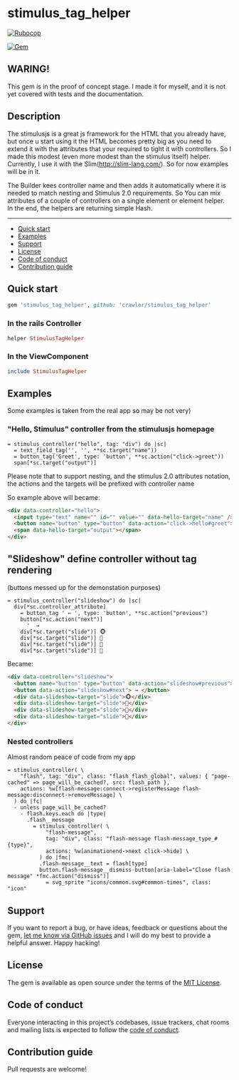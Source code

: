 # stimulus_tag_helper

[![Rubocop](https://github.com/crawler/stimulus_tag_helper/workflows/Rubocop/badge.svg)](https://github.com/crawler/stimulus_tag_helper/actions)

[![Gem](https://img.shields.io/gem/v/stimulus_tag_helper.svg)](https://rubygems.org/gems/stimulus_tag_helper)

## WARING!

This gem is in the proof of concept stage. I made it for myself, and it is not yet covered with tests and the documentation.

## Description

The stimulusjs is a great js framework for the HTML that you already have, but once u start using it the HTML becomes pretty big as you need to extend it with the attributes that your required to tight it with controllers. So I made this modest (even more modest than the stimulus itself) helper. Currently, I use it with the Slim(http://slim-lang.com/). So for now examples will be in it.

The Builder kees controller name and then adds it automatically where it is needed to match nesting and Stimulus 2.0 requirements. 
So You can mix attributes of a couple of controllers on a single element or element helper. In the end, the helpers are returning simple Hash.

---

- [Quick start](#quick-start)
- [Examples](#examples)
- [Support](#support)
- [License](#license)
- [Code of conduct](#code-of-conduct)
- [Contribution guide](#contribution-guide)

## Quick start

```ruby
gem 'stimulus_tag_helper', github: 'crawler/stimulus_tag_helper'
```

### In the rails Controller

```ruby
helper StimulusTagHelper
```

### In the ViewComponent

```ruby
include StimulusTagHelper
```

## Examples

Some examples is taken from the real app so may be not very)

### "Hello, Stimulus" controller from the stimulusjs homepage

```slim
= stimulus_controller("hello", tag: "div") do |sc|
  = text_field_tag('', '', **sc.target("name"))
  = button_tag('Greet', type: 'button', **sc.action("click->greet"))
  span[*sc.target("output")]
```

Please note that to support nesting, and the stimulus 2.0 attributes notation, the actions and the targets will be prefixed with controller name

So example above will became:

```html
<div data-controller="hello">
  <input type="text" name="" id="" value="" data-hello-target="name" />
  <button name="button" type="button" data-action="click->hello#greet">Greet</button>
  <span data-hello-target="output"></span>
</div>
```


## "Slideshow" define controller without tag rendering

(buttons messed up for the demonstation purposes)

```slim
= stimulus_controller("slideshow") do |sc|
  div[*sc.controller_attribute]
    = button_tag ' ← ', type: 'button', **sc.action("previous")
    button[*sc.action("next")]
      '  →
    div[*sc.target("slide")] 🐵
    div[*sc.target("slide")] 🙈
    div[*sc.target("slide")] 🙉
    div[*sc.target("slide")] 🙊
```

Became:

```html
<div data-controller="slideshow">
  <button name="button" type="button" data-action="slideshow#previous"> ← </button>
  <button data-action="slideshow#next"> → </button>
  <div data-slideshow-target="slide">🐵</div>
  <div data-slideshow-target="slide">🙈</div>
  <div data-slideshow-target="slide">🙉</div>
  <div data-slideshow-target="slide">🙊</div>
</div>
```

### Nested controllers

Almost random peace of code from my app 

```slim
= stimulus_controller( \
    "flash", tag: "div", class: "flash flash_global", values: { "page-cached" => page_will_be_cached?, src: flash_path },
    actions: %w[flash-message:connect->registerMessage flash-message:disconnect->removeMessage] \
  ) do |fc|
  - unless page_will_be_cached?
    - flash.keys.each do |type|
      .flash__message
        = stimulus_controller( \
            "flash-message",
            tag: "div", class: "flash-message flash-message_type_#{type}",
            actions: %w[animationend->next click->hide] \
          ) do |fmc|
          .flash-message__text = flash[type]
          button.flash-message__dismiss-button[aria-label="Close flash message" *fmc.action("dismiss")]
            = svg_sprite "icons/common.svg#common-times", class: "icon"

```


## Support

If you want to report a bug, or have ideas, feedback or questions about the gem, [let me know via GitHub issues](https://github.com/crawler/stimulus_tag_helper/issues/new) and I will do my best to provide a helpful answer. Happy hacking!

## License

The gem is available as open source under the terms of the [MIT License](LICENSE.txt).

## Code of conduct

Everyone interacting in this project’s codebases, issue trackers, chat rooms and mailing lists is expected to follow the [code of conduct](CODE_OF_CONDUCT.md).

## Contribution guide

Pull requests are welcome!
